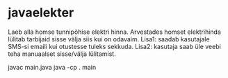 # javaelekter

Laeb alla homse tunnipõhise elektri hinna.
Arvestades homset elektrihinda lülitab tarbijaid sisse välja siis kui on odavaim.
Lisa1: saadab kasutajale SMS-si emaili kui otustesse tuleks sekkuda.
Lisa2: kasutaja saab üle veebi teha manuaalset sisse/välja lülitamist.

javac main.java
java -cp . main

